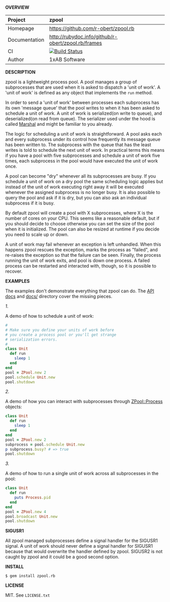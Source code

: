 __OVERVIEW__

| Project         | zpool
|:----------------|:--------------------------------------------------
| Homepage        | https://github.com/r-obert/zpool.rb
| Documentation   | http://rubydoc.info/github/r-obert/zpool.rb/frames
| CI              | [![Build Status](https://travis-ci.org/r-obert/zpool.rb.png)](https://travis-ci.org/r-obert/zpool)
| Author          | 1xAB Software


__DESCRIPTION__

zpool is a lightweight process pool. A pool manages a group of subprocesses
that are used when it is asked to dispatch a 'unit of work'. A 'unit of work'
is defined as any object that implements the `run` method.

In order to send a 'unit of work' between processes each subprocess has its own
'message queue' that the pool writes to when it has been asked to schedule a
unit of work. A unit of work is serialized(on write to queue), and
deserialized(on read from queue). The serializer used under the hood is called
[Marshal](http://rubydoc.info/stdlib/core/Marshal) and might be familiar to
you already.

The logic for scheduling a unit of work is straightforward. A pool asks each
and every subprocess under its control how frequently its message queue has
been written to. The subprocess with the queue that has the least writes is told
to schedule the next unit of work. In practical terms this means if you have a
pool with five subprocesses and schedule a unit of work five times, each
subprocess in the pool would have executed the unit of work once.

A pool can become "dry" whenever all its subprocesses are busy. If you schedule
a unit of work on a dry pool the same scheduling logic applies but instead of
the unit of work executing right away it will be executed whenever the
assigned subprocess is no longer busy. It is also possible to query the pool
and ask if it is dry, but you can also ask an individual subprocess if it is
busy.

By default zpool will create a pool with X subprocesses, where X is the number
of cores on your CPU. This seems like a reasonable default, but if you should
decide to choose otherwise you can set the size of the pool when it is
initialized. The pool can also be resized at runtime if you decide you need
to scale up or down.

A unit of work may fail whenever an exception is left unhandled. When this
happens zpool rescues the exception, marks the process as "failed", and
re-raises the exception so that the failure can be seen. Finally, the process
running the unit of work exits, and pool is down one process. A failed process
can be restarted and interacted with, though, so it is possible to recover.

__EXAMPLES__

The examples don't demonstrate everything that zpool can do. The
[API docs](http://rubydoc.info/github/robgleeson/zpool)
and
[docs/](https://github.com/robgleeson/zpool/tree/master/docs)
directory cover the missing pieces.

_1._

A demo of how to schedule a unit of work:

```ruby
#
# Make sure you define your units of work before
# you create a process pool or you'll get strange
# serialization errors.
#
class Unit
  def run
    sleep 1
  end
end
pool = ZPool.new 2
pool.schedule Unit.new
pool.shutdown
```

_2._

A demo of how you can interact with subprocesses through
[ZPool::Process](http://rdoc.info/github/r-obert/zpool/master/ZPool/Process)
objects:

```ruby
class Unit
  def run
    sleep 1
  end
end
pool = ZPool.new 2
subprocess = pool.schedule Unit.new
p subprocess.busy? # => true
pool.shutdown
```

_3._

A demo of how to run a single unit of work across all subprocesses in the
pool:

```ruby
class Unit
  def run
    puts Process.pid
  end
end
pool = ZPool.new 4
pool.broadcast Unit.new
pool.shutdown
```

__SIGUSR1__

All zpool managed subprocesses define a signal handler for the SIGUSR1 signal.
A unit of work should never define a signal handler for SIGUSR1 because that
would overwrite the handler defined by zpool. SIGUSR2 is not caught by zpool
and it could be a good second option.


__INSTALL__

    $ gem install zpool.rb

__LICENSE__

MIT. See `LICENSE.txt`
